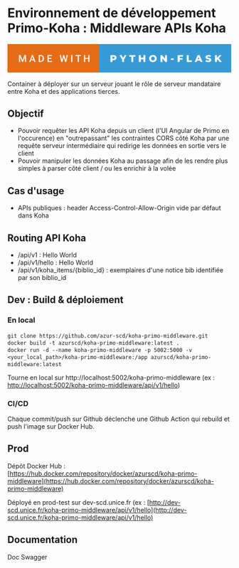 # Environnement de développement Primo-Koha : Middleware APIs Koha

![forthebadge](forthebadge.svg)

Container à déployer sur un serveur jouant le rôle de serveur mandataire entre Koha et des applications tierces.

## Objectif

- Pouvoir requêter les API Koha depuis un client (l'UI Angular de Primo en l'occurence) en "outrepassant" les contraintes CORS côté Koha par une requête serveur intermédiaire qui redirige les données en sortie vers le client
- Pouvoir manipuler les données Koha au passage afin de les rendre plus simples à parser côté client / ou les enrichir à la volée

## Cas d'usage

- APIs publiques : header Access-Control-Allow-Origin vide par défaut dans Koha

## Routing API Koha

- /api/v1 : Hello World
- /api/v1/hello : Hello World
- /api/v1/koha_items/{biblio_id} : exemplaires d'une notice bib identifiée par son biblio_id


## Dev : Build & déploiement

### En local

```
git clone https://github.com/azur-scd/koha-primo-middleware.git
docker build -t azurscd/koha-primo-middleware:latest .
docker run -d --name koha-primo-middleware -p 5002:5000 -v <your_local_path>/koha-primo-middleware:/app azurscd/koha-primo-middleware:latest

```
Tourne en local sur http://localhost:5002/koha-primo-middleware (ex : [http://localhost:5002/koha-primo-middleware/api/v1/hello](http://localhost:5002/api/v1/hello))

### CI/CD

Chaque commit/push sur Github déclenche une Github Action qui rebuild et push l'image sur Docker Hub.

## Prod

Dépôt Docker Hub : [https://hub.docker.com/repository/docker/azurscd/koha-primo-middleware](https://hub.docker.com/repository/docker/azurscd/koha-primo-middleware)

Déployé en prod-test sur dev-scd.unice.fr (ex : [http://dev-scd.unice.fr/koha-primo-middleware/api/v1/hello](http://dev-scd.unice.fr/koha-primo-middleware/api/v1/hello)

## Documentation

Doc Swagger



